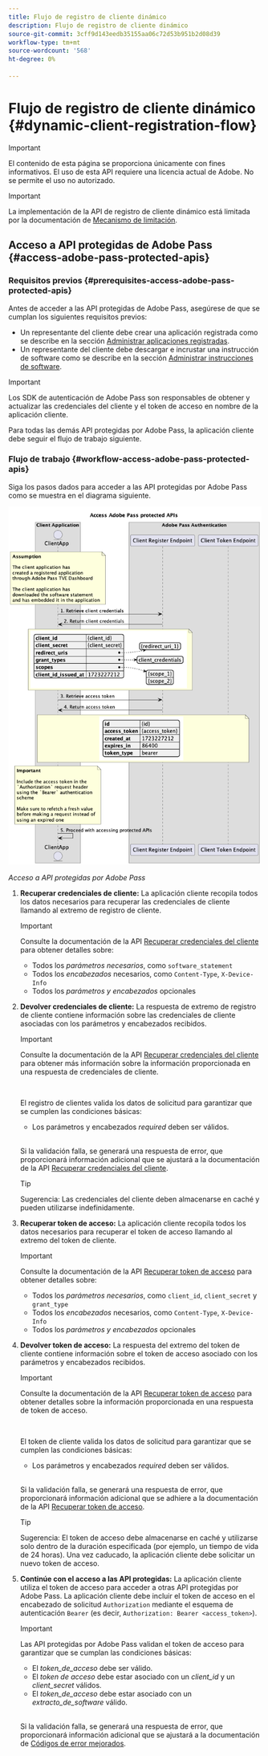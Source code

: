 ```yaml
---
title: Flujo de registro de cliente dinámico
description: Flujo de registro de cliente dinámico
source-git-commit: 3cff9d143eedb35155aa06c72d53b951b2d08d39
workflow-type: tm+mt
source-wordcount: '568'
ht-degree: 0%

---
```



# Flujo de registro de cliente dinámico {#dynamic-client-registration-flow}

>[!IMPORTANT]
>
> El contenido de esta página se proporciona únicamente con fines informativos. El uso de esta API requiere una licencia actual de Adobe. No se permite el uso no autorizado.

>[!IMPORTANT]
>
> La implementación de la API de registro de cliente dinámico está limitada por la documentación de [Mecanismo de limitación](/help/authentication/throttling-mechanism.md).

## Acceso a API protegidas de Adobe Pass {#access-adobe-pass-protected-apis}

### Requisitos previos {#prerequisites-access-adobe-pass-protected-apis}

Antes de acceder a las API protegidas de Adobe Pass, asegúrese de que se cumplan los siguientes requisitos previos:

* Un representante del cliente debe crear una aplicación registrada como se describe en la sección [Administrar aplicaciones registradas](../dynamic-client-registration-overview.md#manage-registered-applications).
* Un representante del cliente debe descargar e incrustar una instrucción de software como se describe en la sección [Administrar instrucciones de software](../dynamic-client-registration-overview.md#manage-software-statements).

>[!IMPORTANT]
>
> Los SDK de autenticación de Adobe Pass son responsables de obtener y actualizar las credenciales del cliente y el token de acceso en nombre de la aplicación cliente.
> 
> Para todas las demás API protegidas por Adobe Pass, la aplicación cliente debe seguir el flujo de trabajo siguiente.

### Flujo de trabajo {#workflow-access-adobe-pass-protected-apis}

Siga los pasos dados para acceder a las API protegidas por Adobe Pass como se muestra en el diagrama siguiente.

![Acceso a API protegidas por Adobe Pass](../../assets/dcr-api/dcr-api-access-adobe-pass-protected-apis.png)

*Acceso a API protegidas por Adobe Pass*

1. **Recuperar credenciales de cliente:** La aplicación cliente recopila todos los datos necesarios para recuperar las credenciales de cliente llamando al extremo de registro de cliente.

   >[!IMPORTANT]
   >
   > Consulte la documentación de la API [Recuperar credenciales del cliente](../apis/dynamic-client-registration-apis-retrieve-client-credentials.md#request) para obtener detalles sobre:
   >
   > * Todos los _parámetros necesarios_, como `software_statement`
   > * Todos los _encabezados_ necesarios, como `Content-Type`, `X-Device-Info`
   > * Todos los _parámetros y encabezados_ opcionales

1. **Devolver credenciales de cliente:** La respuesta de extremo de registro de cliente contiene información sobre las credenciales de cliente asociadas con los parámetros y encabezados recibidos.

   >[!IMPORTANT]
   >
   > Consulte la documentación de la API [Recuperar credenciales del cliente](../apis/dynamic-client-registration-apis-retrieve-client-credentials.md#success) para obtener más información sobre la información proporcionada en una respuesta de credenciales de cliente.
   >
   > <br/>
   >
   > El registro de clientes valida los datos de solicitud para garantizar que se cumplen las condiciones básicas:
   >
   > * Los parámetros y encabezados _required_ deben ser válidos.
   >
   > <br/>
   >
   > Si la validación falla, se generará una respuesta de error, que proporcionará información adicional que se ajustará a la documentación de la API [Recuperar credenciales del cliente](../apis/dynamic-client-registration-apis-retrieve-client-credentials.md#error).

   >[!TIP]
   >
   > Sugerencia: Las credenciales del cliente deben almacenarse en caché y pueden utilizarse indefinidamente.

1. **Recuperar token de acceso:** La aplicación cliente recopila todos los datos necesarios para recuperar el token de acceso llamando al extremo del token de cliente.

   >[!IMPORTANT]
   >
   > Consulte la documentación de la API [Recuperar token de acceso](../apis/dynamic-client-registration-apis-retrieve-access-token.md#request) para obtener detalles sobre:
   >
   > * Todos los _parámetros necesarios_, como `client_id`, `client_secret` y `grant_type`
   > * Todos los _encabezados_ necesarios, como `Content-Type`, `X-Device-Info`
   > * Todos los _parámetros y encabezados_ opcionales

1. **Devolver token de acceso:** La respuesta del extremo del token de cliente contiene información sobre el token de acceso asociado con los parámetros y encabezados recibidos.

   >[!IMPORTANT]
   >
   > Consulte la documentación de la API [Recuperar token de acceso](../apis/dynamic-client-registration-apis-retrieve-access-token.md#success) para obtener detalles sobre la información proporcionada en una respuesta de token de acceso.
   >
   > <br/>
   >
   > El token de cliente valida los datos de solicitud para garantizar que se cumplen las condiciones básicas:
   >
   > * Los parámetros y encabezados _required_ deben ser válidos.
   >
   > <br/>
   >
   > Si la validación falla, se generará una respuesta de error, que proporcionará información adicional que se adhiere a la documentación de la API [Recuperar token de acceso](../apis/dynamic-client-registration-apis-retrieve-access-token.md#error).

   >[!TIP]
   >
   > Sugerencia: El token de acceso debe almacenarse en caché y utilizarse solo dentro de la duración especificada (por ejemplo, un tiempo de vida de 24 horas). Una vez caducado, la aplicación cliente debe solicitar un nuevo token de acceso.

1. **Continúe con el acceso a las API protegidas:** La aplicación cliente utiliza el token de acceso para acceder a otras API protegidas por Adobe Pass. La aplicación cliente debe incluir el token de acceso en el encabezado de solicitud `Authorization` mediante el esquema de autenticación `Bearer` (es decir, `Authorization: Bearer <access_token>`).

   >[!IMPORTANT]
   >
   > Las API protegidas por Adobe Pass validan el token de acceso para garantizar que se cumplan las condiciones básicas:
   >
   > * El _token_de_acceso_ debe ser válido.
   > * El _token de acceso_ debe estar asociado con un _client_id_ y un _client_secret_ válidos.
   > * El _token_de_acceso_ debe estar asociado con un _extracto_de_software_ válido.
   >
   > <br/>
   >
   > Si la validación falla, se generará una respuesta de error, que proporcionará información adicional que se ajustará a la documentación de [Códigos de error mejorados](../../enhanced-error-codes.md).
